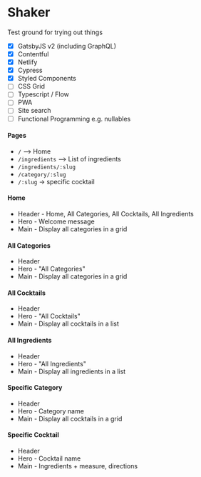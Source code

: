 # Shaker

Test ground for trying out things
- [x] GatsbyJS v2 (including GraphQL)
- [x] Contentful
- [x] Netlify
- [x] Cypress
- [x] Styled Components
- [ ] CSS Grid 
- [ ] Typescript / Flow
- [ ] PWA
- [ ] Site search
- [ ] Functional Programming e.g. nullables

#### Pages
* `/` --> Home
* `/ingredients` --> List of ingredients
* `/ingredients/:slug`
* `/category/:slug`
* `/:slug` -> specific cocktail

#### Home
* Header - Home, All Categories, All Cocktails, All Ingredients
* Hero - Welcome message
* Main - Display all categories in a grid

#### All Categories
* Header
* Hero - "All Categories"
* Main - Display all categories in a grid

#### All Cocktails
* Header
* Hero - "All Cocktails"
* Main - Display all cocktails in a list

#### All Ingredients
* Header
* Hero - "All Ingredients"
* Main - Display all ingredients in a list

#### Specific Category
* Header
* Hero - Category name
* Main - Display all cocktails in a grid

#### Specific Cocktail
* Header
* Hero - Cocktail name
* Main - Ingredients + measure, directions

